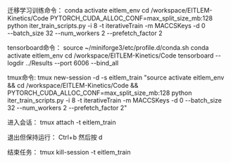 迁移学习训练命令：
conda activate eitlem_env
cd /workspace/EITLEM-Kinetics/Code
PYTORCH_CUDA_ALLOC_CONF=max_split_size_mb:128 \
python iter_train_scripts.py -i 8 -t iterativeTrain -m MACCSKeys -d 0 \
  --batch_size 32 --num_workers 2 --prefetch_factor 2

tensorboard命令：
source ~/miniforge3/etc/profile.d/conda.sh
conda activate eitlem_env
cd /workspace/EITLEM-Kinetics/Code
tensorboard --logdir ../Results --port 6006 --bind_all

tmux命令:
tmux new-session -d -s eitlem_train "source activate eitlem_env && cd /workspace/EITLEM-Kinetics/Code && PYTORCH_CUDA_ALLOC_CONF=max_split_size_mb:128 python iter_train_scripts.py -i 8 -t iterativeTrain -m MACCSKeys -d 0 --batch_size 32 --num_workers 2 --prefetch_factor 2"

进入会话：
tmux attach -t eitlem_train

退出但保持运行：
Ctrl+b  然后按 d

结束任务：
tmux kill-session -t eitlem_train